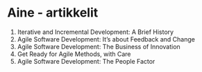 <h1>Aine - artikkelit</h1>
 <ol>
  <li>Iterative and Incremental Development: A Brief History</li>
  <li>Agile Software Development: It’s about Feedback and Change</li>
  <li>Agile Software Development: The Business of Innovation</li>
  <li>Get Ready for Agile Methods, with Care</li>
  <li>Agile Software Development: The People Factor</li>
 </ol>
